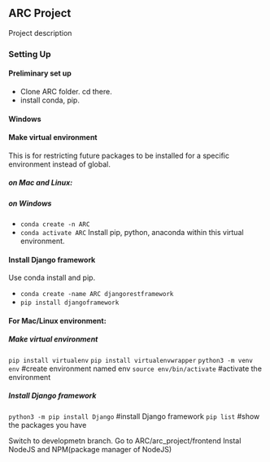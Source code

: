 ## ARC Project
Project description

### Setting Up
#### Preliminary set up
- Clone ARC folder. cd there.
- install conda, pip.
#### Windows
#### Make virtual environment
This is for restricting future packages to be installed for a specific environment instead of global.
##### on Mac and Linux:
##### on Windows
- `conda create -n ARC` 
- `conda activate ARC`
Install pip, python, anaconda within this virtual environment. 
#### Install Django framework
Use conda install and pip. 
- `conda create -name ARC djangorestframework`
- `pip install djangoframework`

#### For Mac/Linux environment:
##### Make virtual environment
`pip install virtualenv` 
`pip install virtualenvwrapper`
`python3 -m venv env`   			#create environment named env
`source env/bin/activate`     		#activate the environment
##### Install Django framework
`python3 -m pip install Django`	#install Django framework
`pip list`         					#show the packages you have

Switch to developmetn branch. Go to ARC/arc_project/frontend
Instal NodeJS and NPM(package manager of NodeJS)
